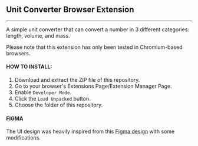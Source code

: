 ## Unit Converter Browser Extension
---------------------
A simple unit converter that can convert a number in 3 different categories: length, volume, and mass. 

Please note that this extension has only been tested in Chromium-based browsers.

#### HOW TO INSTALL:
1. Download and extract the ZIP file of this repository.
3. Go to your browser's Extensions Page/Extension Manager Page.
4. Enable `Developer Mode`.
5. Click the `Load Unpacked` button.
6. Choose the folder of this repository.

#### FIGMA
The UI design was heavily inspired from this <a href="https://www.figma.com/design/cqtGul0V8RFXY4vTcIv1Kc/Unit-Conversion?node-id=0-1&t=9Fhv5Il4FlFOMTZi-1">Figma design</a> with some modifications.
